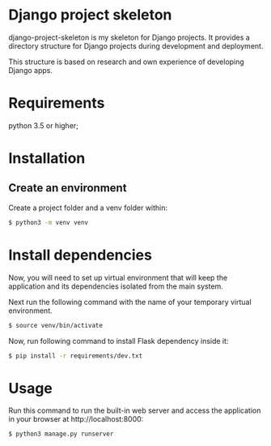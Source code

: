 # Django project skeleton

django-project-skeleton is my skeleton for Django projects. It provides a directory structure for Django projects during development and deployment.

This structure is based on research and own experience of developing Django apps.

# Requirements
python 3.5 or higher;

# Installation

## Create an environment
Create a project folder and a venv folder within:

``` bash
$ python3 -m venv venv
```

# Install dependencies
Now, you will need to set up virtual environment that will keep the application and its dependencies isolated from the main system.

Next run the following command with the name of your temporary virtual environment.

``` bash
$ source venv/bin/activate
```

Now, run following command to install Flask dependency inside it:

``` bash
$ pip install -r requirements/dev.txt
```

# Usage
Run this command to run the built-in web server and access the application in your browser at http://localhost:8000:

``` bash
$ python3 manage.py runserver
```
